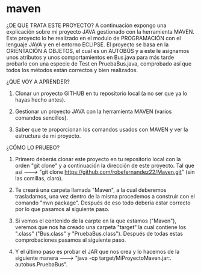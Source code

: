 # maven
¿DE QUE TRATA ESTE PROYECTO?
A continuación expongo una explicación sobre mi proyecto JAVA gestionado con la herramienta MAVEN.
Este proyecto lo he realizado en el modulo de PROGRAMACIÓN con el lenguaje JAVA y en el entorno ECLIPSE.
El proyecto se basa en la ORIENTACIÓN A OBJETOS, el cual es un AUTOBÚS y a este le asignamos unos atributos y
unos comportamientos en Bus.java para más tarde probarlo con una especie de Test en PruebaBus.java, comprobado así
que todos los métodos están correctos y bien realizados.

¿QUE VOY A APRENDER?
1. Clonar un proyecto GITHUB en tu repositorio local (a no ser que ya lo hayas hecho antes).

2. Gestionar un proyecto JAVA con la herramienta MAVEN (varios comandos sencillos).

3. Saber que te proporcionan los comandos usados con MAVEN y ver la estructura de mi proyecto.

¿CÓMO LO PRUEBO?
1. Primero deberás clonar este proyecto en tu repositorio local con la orden "git clone" y a continuación la dirección de
este proyecto. Tal que así ---> "git clone https://github.com/robefernandez22/Maven.git" (sin las comillas, claro).

2. Te creará una carpeta llamada "Maven", a la cual deberemos trasladarnos, una vez dentro de la misma procedemos a construir
con el comando "mvn package". Después de eso todo debería estar correcto por lo que pasamos al siguiente paso.

3. Si vemos el contenido de la carpte en la que estamos ("Maven"), veremos que nos ha creado una carpeta "target" la cual
contiene los ".class" ("Bus.class" y "PruebaBus.class"). Después de todas estas comprobaciones pasamos al siguiente paso.

4. Y el último paso es probar el JAR que nos crea y lo hacemos de la siguiente manera ---> "java -cp target/MiProyectoMaven.jar:. 
autobus.PruebaBus".

